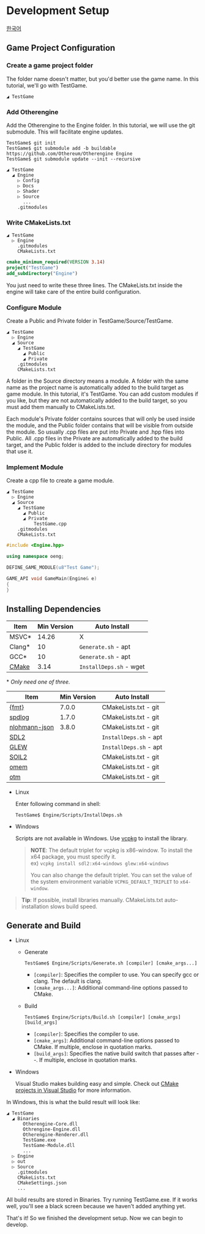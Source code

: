 # Development Setup

[한국어](../한국어/개발%20셋업.md)

## Game Project Configuration

### Create a game project folder

The folder name doesn't matter, but you'd better use the game name. In this tutorial, we'll go with TestGame.

```text
◢ TestGame
```

### Add Otherengine

Add the Otherengine to the Engine folder. In this tutorial, we will use the git submodule. This will facilitate engine updates.

```shell
TestGame$ git init
TestGame$ git submodule add -b buildable https://github.com/Othereum/Otherengine Engine
TestGame$ git submodule update --init --recursive
```

```text
◢ TestGame
  ◢ Engine
    ▷ Config
    ▷ Docs
    ▷ Shader
    ▷ Source
      ...
    .gitmodules
```

### Write CMakeLists.txt

```text
◢ TestGame
  ▷ Engine
    .gitmodules
    CMakeLists.txt
```

```cmake
cmake_minimum_required(VERSION 3.14)
project("TestGame")
add_subdirectory("Engine")
```

You just need to write these three lines. The CMakeLists.txt inside the engine will take care of the entire build configuration.

### Configure Module

Create a Public and Private folder in TestGame/Source/TestGame.

```text
◢ TestGame
  ▷ Engine
  ◢ Source
    ◢ TestGame
      ◢ Public
      ◢ Private
    .gitmodules
    CMakeLists.txt
```

A folder in the Source directory means a module. A folder with the same name as the project name is automatically added to the build target as game module. In this tutorial, it's TestGame. You can add custom modules if you like, but they are not automatically added to the build target, so you must add them manually to CMakeLists.txt.

Each module's Private folder contains sources that will only be used inside the module, and the Public folder contains that will be visible from outside the module. So usually .cpp files are put into Private and .hpp files into Public. All .cpp files in the Private are automatically added to the build target, and the Public folder is added to the include directory for modules that use it.

### Implement Module

Create a cpp file to create a game module.

```text
◢ TestGame
  ▷ Engine
  ◢ Source
    ◢ TestGame
      ◢ Public
      ◢ Private
          TestGame.cpp
    .gitmodules
    CMakeLists.txt
```

```cpp
#include <Engine.hpp>

using namespace oeng;

DEFINE_GAME_MODULE(u8"Test Game");

GAME_API void GameMain(Engine& e)
{
}
```

## Installing Dependencies

Item | Min Version | Auto Install
--- | --- | ---
MSVC\* | 14.26 | X
Clang\* | 10 | `Generate.sh` - apt
GCC\* | 10 | `Generate.sh` - apt
[CMake](https://cmake.org/download) | 3.14 | `InstallDeps.sh` - wget

\* *Only need one of three.*

Item | Min Version | Auto Install
--- | --- | ---
[{fmt}](https://github.com/fmtlib/fmt) | 7.0.0 | CMakeLists.txt - git
[spdlog](https://github.com/gabime/spdlog) | 1.7.0 | CMakeLists.txt - git
[nlohmann-json](https://github.com/nlohmann/json) | 3.8.0 | CMakeLists.txt - git
[SDL2](https://www.libsdl.org/download-2.0.php) | | `InstallDeps.sh` - apt
[GLEW](https://github.com/nigels-com/glew) | | `InstallDeps.sh` - apt
[SOIL2](https://github.com/SpartanJ/SOIL2) | | CMakeLists.txt - git
[omem](https://github.com/Othereum/omem) | | CMakeLists.txt - git
[otm](https://github.com/Othereum/otm) | | CMakeLists.txt - git

- Linux

  Enter following command in shell:

  ```shell
  TestGame$ Engine/Scripts/InstallDeps.sh
  ```

- Windows

  Scripts are not available in Windows. Use [vcpkg](https://github.com/microsoft/vcpkg) to install the library.

  > **NOTE**: The default triplet for vcpkg is x86-window. To install the x64 package, you must specify it.  
  > ex) `vcpkg install sdl2:x64-windows glew:x64-windows`
  >
  > You can also change the default triplet. You can set the value of the system environment variable `VCPKG_DEFAULT_TRIPLET` to `x64-window`.

> **Tip**: If possible, install libraries manually. CMakeLists.txt auto-installation slows build speed.

## Generate and Build

- Linux

  - Generate

    ```shell
    TestGame$ Engine/Scripts/Generate.sh [compiler] [cmake_args...]
    ```

    - `[compiler]`: Specifies the compiler to use. You can specify gcc or clang. The default is clang.
    - `[cmake_args...]`: Additional command-line options passed to CMake.

  - Build

    ```shell
    TestGame$ Engine/Scripts/Build.sh [compiler] [cmake_args] [build_args]
    ```

    - `[compiler]`: Specifies the compiler to use.
    - `[cmake_args]`: Additional command-line options passed to CMake. If multiple, enclose in quotation marks.
    - `[build_args]`: Specifies the native build switch that passes after --. If multiple, enclose in quotation marks.

- Windows

  Visual Studio makes building easy and simple. Check out [CMake projects in Visual Studio](https://docs.microsoft.com/en-us/cpp/build/cmake-projects-in-visual-studio?view=vs-2019) for more information.

In Windows, this is what the build result will look like:

```text
◢ TestGame
  ◢ Binaries
      Otherengine-Core.dll
      Othrengine-Engine.dll
      Otherengine-Renderer.dll
      TestGame.exe
      TestGame-Module.dll
      ...
  ▷ Engine
  ▷ out
  ▷ Source
    .gitmodules
    CMakeLists.txt
    CMakeSettings.json
    ...
```

All build results are stored in Binaries. Try running TestGame.exe. If it works well, you'll see a black screen because we haven't added anything yet.

That's it! So we finished the development setup. Now we can begin to develop.
